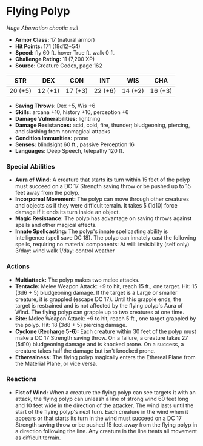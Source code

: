 # Flying Polyp

*Huge* *Aberration* *chaotic evil*

- **Armor Class:** 17 (natural armor)
- **Hit Points:** 171 (18d12+54)
- **Speed:** fly 60 ft. hover True ft. walk 0 ft.
- **Challenge Rating:** 11 (7,200 XP)
- **Source:** Creature Codex, page 162

| STR | DEX | CON | INT | WIS | CHA |
| --- | --- | --- | --- | --- | --- |
| 20 (+5) | 12 (+1) | 17 (+3) | 22 (+6) | 14 (+2) | 16 (+3) |

- **Saving Throws**: Dex +5, Wis +6
- **Skills:** arcana +10, history +10, perception +6
- **Damage Vulnerabilities:** lightning
- **Damage Resistances:** acid, cold, fire, thunder; bludgeoning, piercing, and slashing from nonmagical attacks
- **Condition Immunities:** prone
- **Senses:** blindsight 60 ft., passive Perception 16
- **Languages:** Deep Speech, telepathy 120 ft.

### Special Abilities

- **Aura of Wind:** A creature that starts its turn within 15 feet of the polyp must succeed on a DC 17 Strength saving throw or be pushed up to 15 feet away from the polyp.
- **Incorporeal Movement:** The polyp can move through other creatures and objects as if they were difficult terrain. It takes 5 (1d10) force damage if it ends its turn inside an object.
- **Magic Resistance:** The polyp has advantage on saving throws against spells and other magical effects.
- **Innate Spellcasting:** The polyp's innate spellcasting ability is Intelligence (spell save DC 18). The polyp can innately cast the following spells, requiring no material components:
At will: invisibility (self only)
3/day: wind walk
1/day: control weather

### Actions

- **Multiattack:** The polyp makes two melee attacks.
- **Tentacle:** Melee Weapon Attack: +9 to hit, reach 15 ft., one target. Hit: 15 (3d6 + 5) bludgeoning damage. If the target is a Large or smaller creature, it is grappled (escape DC 17). Until this grapple ends, the target is restrained and is not affected by the flying polyp's Aura of Wind. The flying polyp can grapple up to two creatures at one time.
- **Bite:** Melee Weapon Attack: +9 to hit, reach 5 ft., one target grappled by the polyp. Hit: 18 (3d8 + 5) piercing damage.
- **Cyclone (Recharge 5-6):** Each creature within 30 feet of the polyp must make a DC 17 Strength saving throw. On a failure, a creature takes 27 (5d10) bludgeoning damage and is knocked prone. On a success, a creature takes half the damage but isn't knocked prone.
- **Etherealness:** The flying polyp magically enters the Ethereal Plane from the Material Plane, or vice versa.

### Reactions

- **Fist of Wind:** When a creature the flying polyp can see targets it with an attack, the flying polyp can unleash a line of strong wind 60 feet long and 10 feet wide in the direction of the attacker. The wind lasts until the start of the flying polyp's next turn. Each creature in the wind when it appears or that starts its turn in the wind must succeed on a DC 17 Strength saving throw or be pushed 15 feet away from the flying polyp in a direction following the line. Any creature in the line treats all movement as difficult terrain.


